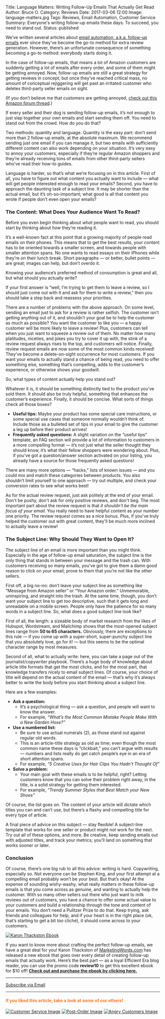 Title: Language Matters: Writing Follow-Up Emails That Actually Get Read
Author: Bruce O.
Category: Reviews
Date: 2017-03-06 12:00
Image: language-matters.jpg
Tags: Reviews, Email Automation, Customer Service
Summary: Everyone's writing follow-up emails these days. To succeed, you need to stand out.
Status: published

We’ve written several articles about [email automation, a.k.a. follow-up emails](https://efficientera.com/blog/2017/02/email-automation-review-generation-or-customer-service.html) ever since they’ve become the go-to method for extra review generation. However, there’s an unfortunate consequence of something becoming a go-to method: everybody starts doing it. 

In the case of follow-up emails, that means a lot of Amazon customers are suddenly getting a lot of emails after every order, and some of them might be getting annoyed. Now, follow-up emails are still a great strategy for getting reviews in concept, but once they’ve reached critical mass, no amount of conceptual rejiggering will get past an irritated customer who deletes third-party seller emails on sight.

(If you don’t believe me that customers are getting annoyed, [check out this Amazon forum thread](https://www.amazon.com/forum/amazon%20discussions%20feedback?_encoding=UTF8&cdForum=FxLCMW9UN2N6QR&cdThread=Tx1CZWBSUWP9R69).)

If every seller and their dog is sending follow-up emails, it’s not enough to just slap together your own emails and start sending them off. You need to stand out from the crowd. How do you do that? 

Two methods: quantity and language. Quantity is the easy part: don’t send more than 2 follow-up emails, at the absolute maximum. We recommend sending just one email if you can manage it, but two emails with sufficiently different content can also work depending on your situation. It’s very easy to annoy your customers, especially if they’re regular Amazon shoppers and they’re already receiving tons of emails from other third-party sellers who’ve read their how-to guides.

Language is harder, so that’s what we’re focusing on in this article. First of all, you have to figure out what content you actually want to include — what will get people interested enough to read your emails? Second, you have to approach the daunting task of a subject line. It may be shorter than the actual email, but it’s oh-so-important; what good is all that content you wrote if people don’t even open your emails?

### The Content: What Does Your Audience Want To Read?

Before you even begin thinking about *what* people want to read, you should start by thinking about *how* they’re reading it. 

It’s a well-known fact at this point that a growing majority of people read emails on their phones. This means that to get the best results, your content has to be oriented towards a smaller screen, and towards people with smaller attention spans. No one wants to read essays on their iPhones while they’re on their lunch break. Short paragraphs — or better, bullet points — are great; images can help, but don’t overdo it. 

Knowing your audience’s preferred method of consumption is great and all, but what should you actually write? 

If your first answer is “well, I’m trying to get them to leave a review, so I should just come out with it and ask for them to write a review,” then you should take a step back and reassess your priorities.

There are a number of problems with the above approach. On some level, sending an email just to ask for a review is rather selfish. The customer isn’t getting anything out of it, and shouldn’t your goal be to help the customer as much as possible? You want the customer to like you — a happy customer will be more likely to leave a review! Plus, customers can tell when you just want to squeeze a review out of them. No matter how many platitudes, niceties, and jokes you try to cover it up with, the stink of a review request always rises to the top, and customers will notice. Finally, review request emails are now some of the most common kinds received! They’ve become a delete-on-sight occurrence for most customers. If you want your emails to actually stand a chance of being read, you need to offer something else, something that’s compelling, adds to the customer’s experience, or otherwise shows your goodwill. 

So, what types of content actually help you stand out?

Whatever it is, it should be something distinctly tied to the product you’ve sold them. It should also be truly helpful, something that enhances the customer’s experience. Finally, it should be concise. What sorts of things check all those boxes?

* **Useful tips:** Maybe your product has some special care instructions, or some special use cases that someone normally wouldn’t think of. Include those as a bulleted set of tips in your email to give the customer a leg up before their product arrives!
* **Frequently asked questions:** A slight variation on the “useful tips” template, an FAQ section will provide a lot of information to customers in a more compelling format — it’s not just what the seller thought they should know, it’s what their fellow shoppers were wondering about. Plus, if you’ve got a question/answer section activated on your listing, you already have a source for those frequently asked questions!

There are many more options — “hacks,” lists of known issues — and you could mix and match these categories between products. You also shouldn’t limit yourself to one approach — try out multiple, and check your conversion rates to see what works best!

As for the actual review request, just ask politely at the end of your email. Don't be pushy, don't ask for only positive reviews, and don't beg. The most important part about the review request is that *it shouldn't be the main focus of your email.* You really need to have helpful content as your number one priority. The review request comes as a nice bonus. Plus, if you've truly helped the customer out with great content, they'll be much more inclined to actually leave a review! 

### The Subject Line: Why Should They Want to Open It?

The subject line of an email is more important than you might think. Especially in the age of follow-up email saturation, the subject line is the only thing that stands in between your message and the trash can.  With customers receiving so many emails, you’ve got to give them a damn good reason to click on *your* email; prove to them that you’re not like the other sellers.

First off, a big no-no: don’t leave your subject line as something like “Message from Amazon seller” or “Your Amazon order.” Unmemorable, uninspiring, and straight into the trash. At the same time, though, you don’t want your subject line to get *too* descriptive, such that it gets long and unreadable on a mobile screen. People only have the patience for so many words in a subject line. So, what does a good subject line look like?

First of all, the length: a sizeable body of market research from the likes of Hubspot, Wordstream, and Mailchimp shows that the most-opened subject lines range from **50 to 65 characters.** Obviously, there are exceptions to this rule — if you come up with a super-short, super-punchy subject line that you absolutely love, go for it! — but this seems to be the optimal character range by most measures.

Second of all, what to actually write: here, you can take a page out of the journalist/copywriter playbook. There’s a huge body of knowledge about article title formats that get the most clicks, and for the most part, that knowledge transfers nicely to email subject lines. Of course, your choice of title will depend on the actual content of the email — that’s why it’s always better to write the body before you start thinking about a subject line. 

Here are a few examples:

* **Ask a question:**
	* It’s a psychological thing — ask a question, and people will want to know the answer. 
	* For example, *“What’s the Most Common Mistake People Make With a New Garden Hose?”*
* **Use a numbered list:**
	* Be sure to use actual numerals (2), as those stand out against regular old words.
	* This is an article-title strategy as old as time; even though the most common name these days is “clickbait,” you can’t argue with results — numbers and lists really do get catch people’s eye in an era of short attention spans.
	* For example, *“5 Creative Uses for Hair Clips You Hadn’t Thought Of”*
* **Solve a problem:**
	* Your main goal with these emails is to be helpful, right? Letting customers know that you can solve their problem right away, in the title, is a solid strategy for getting them interested.
	* For example, *“Trendy Summer Styles that Best Match your New Shoes”*

Of course, the list goes on. The content of your article will dictate which titles you can and can’t use, but there’s a flashy and compelling title for every type of article. 

A final piece of advice on this subject — stay flexible! A subject-line template that works for one seller or product might not work for the next. Try out all of these options, and more. Be creative, keep sending emails out with adjusted titles, and track your metrics; you’ll land on something that works sooner or later.

### Conclusion

Of course, there’s one big rub to all this advice: writing is hard. Copywriting, especially so. Not everyone can be Stephen King, and your first attempt at a compelling email probably won’t be your best. But that’s okay! At the expense of sounding wishy-washy, what really matters in these follow-up emails is that you come across as genuine, and wanting to actually help the customer. With so many other sellers out there who just want to milk reviews out of customers, you have a chance to offer some actual value to your customers and build a relationship through the tone and content of your emails. You don’t need a Pulitzer Prize to do that. Keep trying, ask friends and colleagues for help, and if your heart is in the right place (ok, that’s starting to get a bit *too* cliché), it should come across to your customers. 

<a href="https://www.marketingwords.com/products/review-advantage-ebook/">![Karon Thackston Ebook](/images/blog/2017/03/review-advantage-small.png)</a>

If you want to know more about crafting the perfect follow-up emails, we have a great deal for you! Karon Thackston of [MarketingWords.com](http://marketingwords.com/) has released a new ebook that goes over every detail of creating follow-up emails that actually work. Here’s the best part — as a loyal Efficient Era blog reader, you can use the promo code **review10** to get this excellent ebook for $10 off! **[Check out and purchase the ebook by clicking here.](https://www.marketingwords.com/products/review-advantage-ebook/)**

---


<!--Added this section from Leadboxes-->
<a class="btn btn-primary" href="https://efficientera.leadpages.co/leadbox/121f91a73f72a2%3A12c54680e746dc/5687539843203072/" target="_blank">Subscribe via Email</a><script data-leadbox="121f91a73f72a2:12c54680e746dc" data-url="https://efficientera.leadpages.co/leadbox/121f91a73f72a2%3A12c54680e746dc/5687539843203072/" data-config="%7B%7D" type="text/javascript" src="https://efficientera.leadpages.co/leadbox-1468522675.js"></script>

---

#### <font color="FF751A">If you liked this article, take a look at some of our others!</font>

<a href="https://efficientera.com/blog/2016/07/why-customer-service-matters-on-amazon.html">![Customer Service Image](/images/blog/related/why-customer-service_small.jpg)</a>
<a href="https://efficientera.com/blog/2016/08/how-to-personalize-amazon-with-post-order-emails.html">![Post-Order Image](/images/blog/related/post-order-emails_small.jpg)</a>
<a href="https://efficientera.com/blog/2016/08/how-to-respond-to-angry-customers-in-6-steps.html">![Angry Customers Image](/images/blog/related/respond-angry-customers_small.jpg)</a>